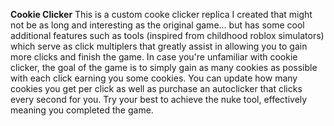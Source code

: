 **Cookie Clicker**
This is a custom cooke clicker replica I created that might not be as long and interesting as the original game... but has some cool additional features such as tools (inspired from childhood roblox simulators) which serve as click multiplers that greatly assist in allowing you to gain more clicks and finish the game. In case you're unfamiliar with cookie clicker, the goal of the game is to simply gain as many cookies as possible with each click earning you some cookies. You can update how many cookies you get per click as well as purchase an autoclicker that clicks every second for you. Try your best to achieve the nuke tool, effectively meaning you completed the game.
